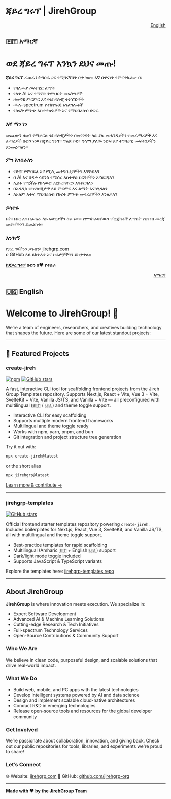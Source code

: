 # ጃይረ ግሩፕ | JirehGroup

<p align="right">
  <a href="#english">English</a>
</p>

## <a id="አማርኛ"></a>🇪🇹 አማርኛ

# ወደ ጃይረ ግሩፕ እንኳን ደህና መጡ!

**ጃይረ ግሩፕ** ፈጠራ ከትግበራ ጋር የሚገናኝበት ቦታ ነው። እኛ በዋናነት የምናተኩረው በ:

- የባለሙያ ሶፍትዌር ልማት  
- የላቀ AI እና የማሽን ትምህርት መፍትሄዎች  
- ዘመናዊ ምርምር እና የቴክኖሎጂ ተነሳሽነቶች  
- ሙሉ-spectrum የቴክኖሎጂ አገልግሎቶች  
- የክፍት ምንጭ አስተዋጽኦዎች እና የማህበረሰብ ድጋፍ  

### እኛ ማን ነን  
መጪውን ዘመን የሚቀርጹ ቴክኖሎጂዎችን በመገንባት ላይ ያሉ መሐንዲሶች፣ ተመራማሪዎች እና ፈጣሪዎች ቡድን ነን። በጃይረ ግሩፕ፣ ግልጽ ኮድ፣ ዓላማ ያለው ንድፍ እና ተግባራዊ መፍትሄዎችን እንመረጣለን።

### ምን እንሰራለን  
- የድር፣ የሞባይል እና የፒሲ መተግበሪያዎችን እንገነባለን  
- በ AI እና በዳታ ሳይንስ የሚሰሩ አስተዋይ ስርዓቶችን እናዘጋጃለን  
- ሊሰፉ የሚችሉ የክላውድ አርክቴክቸርን እናቀርባለን  
- በአዳዲስ ቴክኖሎጂዎች ላይ ምርምር እና ልማት እናካሂዳለን  
- ለአለም አቀፍ ማህበረሰብ የክፍት ምንጭ መሳሪያዎችን እንለቃለን

### ይሳተፉ  
በትብብር እና በፈጠራ ላይ ፍላጎታችን ከፍ ነው። የምንኮራባቸውን ፕሮጀክቶች ለማየት የህዝብ መረጃ መያዣችንን ይመልከቱ።

### እንገናኝ  
የድረ ገጻችንን ይጎብኙ፡ [jirehgrp.com](https://jirehgrp.com)  
በ GitHub ላይ ይከተሉን እና ስራዎቻችንን ይከታተሉ።

**[ከጃይረ ግሩፕ](https://jirehgrp.com) ቡድን በ❤️ የተሰራ**

<p align="right">
  <a href="#አማርኛ">አማርኛ</a>
</p>

## <a id="english"></a>🇺🇸 English

# Welcome to JirehGroup! 🚀

We’re a team of engineers, researchers, and creatives building technology that shapes the future. Here are some of our latest standout projects:

---

## 🌟 Featured Projects

### create-jireh  
[![npm](https://img.shields.io/npm/v/create-jireh?style=flat-square)](https://www.npmjs.com/package/create-jireh) [![GitHub stars](https://img.shields.io/github/stars/jirehgrp-org/create-jireh?style=flat-square)](https://github.com/jirehgrp-org/create-jireh/stargazers)

A fast, interactive CLI tool for scaffolding frontend projects from the Jireh Group Templates repository. Supports Next.js, React + Vite, Vue 3 + Vite, SvelteKit + Vite, Vanilla JS/TS, and Vanilla + Vite — all preconfigured with multilingual (🇪🇹 / 🇺🇸) and theme toggle support.

- Interactive CLI for easy scaffolding  
- Supports multiple modern frontend frameworks  
- Multilingual and theme toggle ready  
- Works with npm, yarn, pnpm, and bun  
- Git integration and project structure tree generation

Try it out with:

```bash
npx create-jireh@latest
````

or the short alias

```bash
npx jirehgrp@latest
```

[Learn more & contribute →](https://github.com/jirehgrp-org/create-jireh)

---

### jirehgrp-templates

[![GitHub stars](https://img.shields.io/github/stars/jirehgrp-org/jirehgrp-templates?style=flat-square)](https://github.com/jirehgrp-org/jirehgrp-templates/stargazers)

Official frontend starter templates repository powering `create-jireh`. Includes boilerplates for Next.js, React, Vue 3, SvelteKit, and Vanilla JS/TS, all with multilingual and theme toggle support.

* Best-practice templates for rapid scaffolding
* Multilingual (Amharic 🇪🇹 + English 🇺🇸) support
* Dark/light mode toggle included
* Supports JavaScript & TypeScript variants

Explore the templates here: [jirehgrp-templates repo](https://github.com/jirehgrp-org/jirehgrp-templates)

---

## About JirehGroup

**JirehGroup** is where innovation meets execution. We specialize in:

* Expert Software Development
* Advanced AI & Machine Learning Solutions
* Cutting-edge Research & Tech Initiatives
* Full-spectrum Technology Services
* Open-Source Contributions & Community Support

### Who We Are

We believe in clean code, purposeful design, and scalable solutions that drive real-world impact.

### What We Do

* Build web, mobile, and PC apps with the latest technologies
* Develop intelligent systems powered by AI and data science
* Design and implement scalable cloud-native architectures
* Conduct R\&D in emerging technologies
* Release open-source tools and resources for the global developer community

### Get Involved

We’re passionate about collaboration, innovation, and giving back. Check out our public repositories for tools, libraries, and experiments we're proud to share!

### Let’s Connect

🌐 Website: [jirehgrp.com](https://jirehgrp.com)
🐙 GitHub: [github.com/jirehgrp-org](https://github.com/jirehgrp-org)

---

**Made with ❤️ by the [JirehGroup](https://jirehgrp.com) Team**
